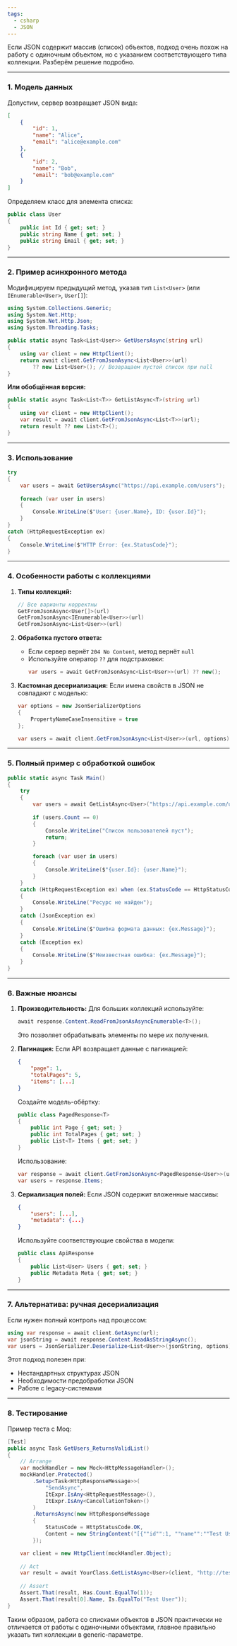 ```yaml
---
tags:
  - csharp
  - JSON
---
```


Если JSON содержит массив (список) объектов, подход очень похож на работу с одиночным объектом, но с указанием соответствующего типа коллекции. Разберём решение подробно.

---

### 1. Модель данных
Допустим, сервер возвращает JSON вида:
```json
[
    {
        "id": 1,
        "name": "Alice",
        "email": "alice@example.com"
    },
    {
        "id": 2,
        "name": "Bob",
        "email": "bob@example.com"
    }
]
```

Определяем класс для элемента списка:
```csharp
public class User
{
    public int Id { get; set; }
    public string Name { get; set; }
    public string Email { get; set; }
}
```

---

### 2. Пример асинхронного метода
Модифицируем предыдущий метод, указав тип `List<User>` (или `IEnumerable<User>`, `User[]`):

```csharp
using System.Collections.Generic;
using System.Net.Http;
using System.Net.Http.Json;
using System.Threading.Tasks;

public static async Task<List<User>> GetUsersAsync(string url)
{
    using var client = new HttpClient();
    return await client.GetFromJsonAsync<List<User>>(url) 
        ?? new List<User>(); // Возвращаем пустой список при null
}
```

**Или обобщённая версия:**
```csharp
public static async Task<List<T>> GetListAsync<T>(string url)
{
    using var client = new HttpClient();
    var result = await client.GetFromJsonAsync<List<T>>(url);
    return result ?? new List<T>();
}
```

---

### 3. Использование
```csharp
try
{
    var users = await GetUsersAsync("https://api.example.com/users");
    
    foreach (var user in users)
    {
        Console.WriteLine($"User: {user.Name}, ID: {user.Id}");
    }
}
catch (HttpRequestException ex)
{
    Console.WriteLine($"HTTP Error: {ex.StatusCode}");
}
```

---

### 4. Особенности работы с коллекциями

1. **Типы коллекций:**
   ```csharp
   // Все варианты корректны
   GetFromJsonAsync<User[]>(url)
   GetFromJsonAsync<IEnumerable<User>>(url)
   GetFromJsonAsync<List<User>>(url)
   ```

2. **Обработка пустого ответа:**
   - Если сервер вернёт `204 No Content`, метод вернёт `null`
   - Используйте оператор `??` для подстраховки:
     ```csharp
     var users = await GetFromJsonAsync<List<User>>(url) ?? new();
     ```

3. **Кастомная десериализация:**
   Если имена свойств в JSON не совпадают с моделью:
   ```csharp
   var options = new JsonSerializerOptions
   {
       PropertyNameCaseInsensitive = true
   };

   var users = await client.GetFromJsonAsync<List<User>>(url, options);
   ```

---

### 5. Полный пример с обработкой ошибок
```csharp
public static async Task Main()
{
    try
    {
        var users = await GetListAsync<User>("https://api.example.com/users");
        
        if (users.Count == 0)
        {
            Console.WriteLine("Список пользователей пуст");
            return;
        }

        foreach (var user in users)
        {
            Console.WriteLine($"{user.Id}: {user.Name}");
        }
    }
    catch (HttpRequestException ex) when (ex.StatusCode == HttpStatusCode.NotFound)
    {
        Console.WriteLine("Ресурс не найден");
    }
    catch (JsonException ex)
    {
        Console.WriteLine($"Ошибка формата данных: {ex.Message}");
    }
    catch (Exception ex)
    {
        Console.WriteLine($"Неизвестная ошибка: {ex.Message}");
    }
}
```

---

### 6. Важные нюансы

1. **Производительность:** Для больших коллекций используйте:
   ```csharp
   await response.Content.ReadFromJsonAsAsyncEnumerable<T>();
   ```
   Это позволяет обрабатывать элементы по мере их получения.

2. **Пагинация:** Если API возвращает данные с пагинацией:
   ```json
   {
       "page": 1,
       "totalPages": 5,
       "items": [...]
   }
   ```
   Создайте модель-обёртку:
   ```csharp
   public class PagedResponse<T>
   {
       public int Page { get; set; }
       public int TotalPages { get; set; }
       public List<T> Items { get; set; }
   }
   ```
   Использование:
   ```csharp
   var response = await client.GetFromJsonAsync<PagedResponse<User>>(url);
   var users = response.Items;
   ```

3. **Сериализация полей:** Если JSON содержит вложенные массивы:
   ```json
   {
       "users": [...],
       "metadata": {...}
   }
   ```
   Используйте соответствующие свойства в модели:
   ```csharp
   public class ApiResponse
   {
       public List<User> Users { get; set; }
       public Metadata Meta { get; set; }
   }
   ```

---

### 7. Альтернатива: ручная десериализация
Если нужен полный контроль над процессом:
```csharp
using var response = await client.GetAsync(url);
var jsonString = await response.Content.ReadAsStringAsync();
var users = JsonSerializer.Deserialize<List<User>>(jsonString, options);
```

Этот подход полезен при:
- Нестандартных структурах JSON
- Необходимости предобработки JSON
- Работе с legacy-системами

---

### 8. Тестирование
Пример теста с Moq:
```csharp
[Test]
public async Task GetUsers_ReturnsValidList()
{
    // Arrange
    var mockHandler = new Mock<HttpMessageHandler>();
    mockHandler.Protected()
        .Setup<Task<HttpResponseMessage>>(
            "SendAsync",
            ItExpr.IsAny<HttpRequestMessage>(),
            ItExpr.IsAny<CancellationToken>()
        )
        .ReturnsAsync(new HttpResponseMessage
        {
            StatusCode = HttpStatusCode.OK,
            Content = new StringContent("[{""id"":1, ""name"":""Test User""}]")
        });

    var client = new HttpClient(mockHandler.Object);
    
    // Act
    var result = await YourClass.GetListAsync<User>(client, "http://test.com");
    
    // Assert
    Assert.That(result, Has.Count.EqualTo(1));
    Assert.That(result[0].Name, Is.EqualTo("Test User"));
}
```

Таким образом, работа со списками объектов в JSON практически не отличается от работы с одиночными объектами, главное правильно указать тип коллекции в generic-параметре.